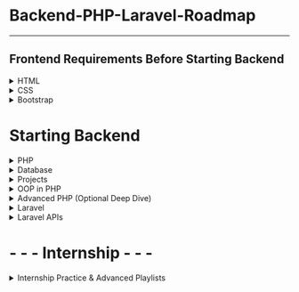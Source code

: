 # Backend-PHP-Laravel-Roadmap
___
## Frontend Requirements Before Starting Backend
<details>
  <summary>HTML</summary>

📹 [HTML Crash Course – Elzero Web School](https://www.youtube.com/watch?v=qfPUMV9J5yw)

</details>

<details>
  <summary>CSS</summary>

📹 [CSS Full Course – Elzero Web School](https://www.youtube.com/playlist?list=PLDoPjvoNmBAzjsz06gkzlSrlev53MGIKe)

</details>

<details>
  <summary>Bootstrap</summary>

📹 [Bootstrap 5 in Arabic](https://www.youtube.com/watch?v=65EFKUpYk2A)

</details>

# Starting Backend 
<details>
  <summary>PHP</summary>

📹 [PHP Course - Part 1](https://www.youtube.com/playlist?list=PLe_UJpVeP8qBr0IotQa16V0TCLsf3db71)  
📹 [PHP Course - Part 2](https://www.youtube.com/playlist?list=PLe_UJpVeP8qAJSTpDBKZa6CsqpSybJ2d3)  

  <summary>PHP Reference</summary>

📖 [W3Schools](https://www.w3schools.com/php/default.asp)

</details>

<details>
  <summary>Database</summary>

📹 [Databases in Arabic - Elzero](https://www.youtube.com/playlist?list=PLfOk7Ih7aac9OlBgWylPlKX8Qv66zP7Ek)  
📹 [MySQL in Arabic - Elzero](https://www.youtube.com/playlist?list=PLe_UJpVeP8qCHeTPVPc2gQXuQr7AniUbn)

</details>

<details>
  <summary>Projects</summary>

📹 [Mini PHP Projects](https://www.youtube.com/playlist?list=PLSiLeKadTQ7myn8SR-suN69t0iyJ_tZl6)

</details>

<details>
  <summary>OOP in PHP</summary>

📹 [Object-Oriented PHP – Elzero](https://www.youtube.com/playlist?list=PLDoPjvoNmBAxXTPncg0W4lhVS32LO_xtQ)  
📹 [OOP Projects](https://www.youtube.com/playlist?list=PLSiLeKadTQ7kUOzQE_L3O-T_JR4SLZ5Ud)

</details>

<details>
  <summary>Advanced PHP (Optional Deep Dive)</summary>

📹 [Advanced PHP – Playlist 1](https://www.youtube.com/playlist?list=PLrwRNJX9gLs3kkSDgCHFlpgL6qLrlHUBG)  
📹 [Advanced PHP – Playlist 2](https://www.youtube.com/playlist?list=PLcfD4HARQRF9-tnzkH2Msyox612aOrCx4)  
📹 [Advanced PHP – Playlist 3](https://www.youtube.com/playlist?list=PLE8kQVoC67PzGwMMsSk3C8MvfAqcYjusF)

</details>

<details>
  <summary>Laravel</summary>

📹 [Laravel Crash Course](https://www.youtube.com/watch?v=Q4z6U23cTVc)  
📹 [Laravel Series – Arabic](https://www.youtube.com/playlist?list=PLftLUHfDSiZ7pKXkpGCoZATm5rF6msj5A)  
📚 **Paid Courses:**  
 - [Laravel for Beginners (Level 1)](https://www.udemy.com/course/laravel-for-absolute-beginners/?couponCode=ST16MT230625A)  
 - [Laravel for Beginners (Level 2)](https://www.udemy.com/course/laravel-for-absolute-beginners-level2/?couponCode=ST16MT230625A)

</details>

<details>
  <summary>Laravel APIs</summary>

📹 [Laravel APIs - Free Playlist](https://www.youtube.com/playlist?list=PLCm7ZeRfGSP5e07XG-waxCb2kLq7M4J5m)  
📚 **Paid:**  
 - [Laravel RESTful APIs Course - Arabic](https://www.udemy.com/course/laravel-restful-apis-for-beginners-become-a-master-arabic/?couponCode=ST16MT230625A)

</details>

#   - - - Internship - - - 

<details>
  <summary>Internship Practice & Advanced Playlists</summary>

📹 [Internship Playlist 1](https://www.youtube.com/playlist?list=PLftLUHfDSiZ7-RAsH8NskS7AYofykW_WN)  
📹 [Internship Playlist 2](https://www.youtube.com/playlist?list=PLftLUHfDSiZ6D4tQNAdBrhzrxlZC9jFfS)  
📹 [Internship Playlist 3](https://www.youtube.com/playlist?list=PLCm7ZeRfGSP4NNEikwx3wUAskQHB3p-LK)

🔎 **Advanced Projects:**  
 - [Advanced Internship Projects](https://www.youtube.com/playlist?list=PL13Ag2mfco64zMLcFjPb5GVWCu-OAjTrx)

</details>
